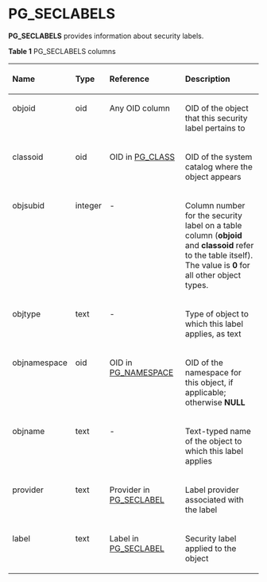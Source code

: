 # PG\_SECLABELS<a name="EN-US_TOPIC_0289900914"></a>

**PG\_SECLABELS**  provides information about security labels.

**Table  1**  PG\_SECLABELS columns

<a name="en-us_topic_0283137622_en-us_topic_0237122432_en-us_topic_0059778306_t357ce7e10b2e401b8d30d97032f3ea32"></a>
<table><thead align="left"><tr id="en-us_topic_0283137622_en-us_topic_0237122432_en-us_topic_0059778306_r2675e38b64994532b8b26d994abc83e3"><th class="cellrowborder" valign="top" width="19.548045195480455%" id="mcps1.2.5.1.1"><p id="en-us_topic_0283137622_en-us_topic_0237122432_en-us_topic_0059778306_aa6d8f1b3009f47c89c3d428078eee5fe"><a name="en-us_topic_0283137622_en-us_topic_0237122432_en-us_topic_0059778306_aa6d8f1b3009f47c89c3d428078eee5fe"></a><a name="en-us_topic_0283137622_en-us_topic_0237122432_en-us_topic_0059778306_aa6d8f1b3009f47c89c3d428078eee5fe"></a>Name</p>
</th>
<th class="cellrowborder" valign="top" width="10.718928107189281%" id="mcps1.2.5.1.2"><p id="en-us_topic_0283137622_en-us_topic_0237122432_en-us_topic_0059778306_a7f989350c0c14a0892b00cbfc94d983a"><a name="en-us_topic_0283137622_en-us_topic_0237122432_en-us_topic_0059778306_a7f989350c0c14a0892b00cbfc94d983a"></a><a name="en-us_topic_0283137622_en-us_topic_0237122432_en-us_topic_0059778306_a7f989350c0c14a0892b00cbfc94d983a"></a>Type</p>
</th>
<th class="cellrowborder" valign="top" width="31.386861313868614%" id="mcps1.2.5.1.3"><p id="en-us_topic_0283137622_en-us_topic_0237122432_en-us_topic_0059778306_a63ea49d211354a53b7a5d2302688b2ea"><a name="en-us_topic_0283137622_en-us_topic_0237122432_en-us_topic_0059778306_a63ea49d211354a53b7a5d2302688b2ea"></a><a name="en-us_topic_0283137622_en-us_topic_0237122432_en-us_topic_0059778306_a63ea49d211354a53b7a5d2302688b2ea"></a>Reference</p>
</th>
<th class="cellrowborder" valign="top" width="38.34616538346165%" id="mcps1.2.5.1.4"><p id="en-us_topic_0283137622_en-us_topic_0237122432_en-us_topic_0059778306_a226781f601bf47f4b9d2ec221339815c"><a name="en-us_topic_0283137622_en-us_topic_0237122432_en-us_topic_0059778306_a226781f601bf47f4b9d2ec221339815c"></a><a name="en-us_topic_0283137622_en-us_topic_0237122432_en-us_topic_0059778306_a226781f601bf47f4b9d2ec221339815c"></a>Description</p>
</th>
</tr>
</thead>
<tbody><tr id="en-us_topic_0283137622_en-us_topic_0237122432_en-us_topic_0059778306_rff4223baa3a448e0bfa29c060f716277"><td class="cellrowborder" valign="top" width="19.548045195480455%" headers="mcps1.2.5.1.1 "><p id="en-us_topic_0283137622_en-us_topic_0237122432_en-us_topic_0059778306_a50f4874b8f1e46b8b670d3254b08c618"><a name="en-us_topic_0283137622_en-us_topic_0237122432_en-us_topic_0059778306_a50f4874b8f1e46b8b670d3254b08c618"></a><a name="en-us_topic_0283137622_en-us_topic_0237122432_en-us_topic_0059778306_a50f4874b8f1e46b8b670d3254b08c618"></a>objoid</p>
</td>
<td class="cellrowborder" valign="top" width="10.718928107189281%" headers="mcps1.2.5.1.2 "><p id="en-us_topic_0283137622_en-us_topic_0237122432_en-us_topic_0059778306_a2a5c2c748a5148a9a53a5c6917a8dade"><a name="en-us_topic_0283137622_en-us_topic_0237122432_en-us_topic_0059778306_a2a5c2c748a5148a9a53a5c6917a8dade"></a><a name="en-us_topic_0283137622_en-us_topic_0237122432_en-us_topic_0059778306_a2a5c2c748a5148a9a53a5c6917a8dade"></a>oid</p>
</td>
<td class="cellrowborder" valign="top" width="31.386861313868614%" headers="mcps1.2.5.1.3 "><p id="en-us_topic_0283137622_en-us_topic_0237122432_en-us_topic_0059778306_a4ad2b4948e1845b08f6c9697669d7252"><a name="en-us_topic_0283137622_en-us_topic_0237122432_en-us_topic_0059778306_a4ad2b4948e1845b08f6c9697669d7252"></a><a name="en-us_topic_0283137622_en-us_topic_0237122432_en-us_topic_0059778306_a4ad2b4948e1845b08f6c9697669d7252"></a>Any OID column</p>
</td>
<td class="cellrowborder" valign="top" width="38.34616538346165%" headers="mcps1.2.5.1.4 "><p id="en-us_topic_0283137622_en-us_topic_0237122432_en-us_topic_0059778306_a9095c13c1d304c258fffd71601da5419"><a name="en-us_topic_0283137622_en-us_topic_0237122432_en-us_topic_0059778306_a9095c13c1d304c258fffd71601da5419"></a><a name="en-us_topic_0283137622_en-us_topic_0237122432_en-us_topic_0059778306_a9095c13c1d304c258fffd71601da5419"></a>OID of the object that this security label pertains to</p>
</td>
</tr>
<tr id="en-us_topic_0283137622_en-us_topic_0237122432_en-us_topic_0059778306_r026eaf876bb945e4aeb06d98bd8df727"><td class="cellrowborder" valign="top" width="19.548045195480455%" headers="mcps1.2.5.1.1 "><p id="en-us_topic_0283137622_en-us_topic_0237122432_en-us_topic_0059778306_a5e19b166e01a45ab8953c469d5eb56ca"><a name="en-us_topic_0283137622_en-us_topic_0237122432_en-us_topic_0059778306_a5e19b166e01a45ab8953c469d5eb56ca"></a><a name="en-us_topic_0283137622_en-us_topic_0237122432_en-us_topic_0059778306_a5e19b166e01a45ab8953c469d5eb56ca"></a>classoid</p>
</td>
<td class="cellrowborder" valign="top" width="10.718928107189281%" headers="mcps1.2.5.1.2 "><p id="en-us_topic_0283137622_en-us_topic_0237122432_en-us_topic_0059778306_accdc2bf8e91a447d88c25857162a817f"><a name="en-us_topic_0283137622_en-us_topic_0237122432_en-us_topic_0059778306_accdc2bf8e91a447d88c25857162a817f"></a><a name="en-us_topic_0283137622_en-us_topic_0237122432_en-us_topic_0059778306_accdc2bf8e91a447d88c25857162a817f"></a>oid</p>
</td>
<td class="cellrowborder" valign="top" width="31.386861313868614%" headers="mcps1.2.5.1.3 "><p id="en-us_topic_0283137622_en-us_topic_0237122432_en-us_topic_0059778306_a3eb4dfcee70e4b6db5cccc117c1bed18"><a name="en-us_topic_0283137622_en-us_topic_0237122432_en-us_topic_0059778306_a3eb4dfcee70e4b6db5cccc117c1bed18"></a><a name="en-us_topic_0283137622_en-us_topic_0237122432_en-us_topic_0059778306_a3eb4dfcee70e4b6db5cccc117c1bed18"></a>OID in <a href="pg_class.md">PG_CLASS</a></p>
</td>
<td class="cellrowborder" valign="top" width="38.34616538346165%" headers="mcps1.2.5.1.4 "><p id="en-us_topic_0283137622_en-us_topic_0237122432_en-us_topic_0059778306_a19a3b7f377ba49178505b8a408348803"><a name="en-us_topic_0283137622_en-us_topic_0237122432_en-us_topic_0059778306_a19a3b7f377ba49178505b8a408348803"></a><a name="en-us_topic_0283137622_en-us_topic_0237122432_en-us_topic_0059778306_a19a3b7f377ba49178505b8a408348803"></a>OID of the system catalog where the object appears</p>
</td>
</tr>
<tr id="en-us_topic_0283137622_en-us_topic_0237122432_en-us_topic_0059778306_ra77cafa0ff2b46e89b2ec6a3bc6febca"><td class="cellrowborder" valign="top" width="19.548045195480455%" headers="mcps1.2.5.1.1 "><p id="en-us_topic_0283137622_en-us_topic_0237122432_en-us_topic_0059778306_ae7c6af81a2714e45b6049f8ad187732a"><a name="en-us_topic_0283137622_en-us_topic_0237122432_en-us_topic_0059778306_ae7c6af81a2714e45b6049f8ad187732a"></a><a name="en-us_topic_0283137622_en-us_topic_0237122432_en-us_topic_0059778306_ae7c6af81a2714e45b6049f8ad187732a"></a>objsubid</p>
</td>
<td class="cellrowborder" valign="top" width="10.718928107189281%" headers="mcps1.2.5.1.2 "><p id="en-us_topic_0283137622_en-us_topic_0237122432_en-us_topic_0059778306_ad13c31cc4cbb48e0b3bc94355a2e1ca4"><a name="en-us_topic_0283137622_en-us_topic_0237122432_en-us_topic_0059778306_ad13c31cc4cbb48e0b3bc94355a2e1ca4"></a><a name="en-us_topic_0283137622_en-us_topic_0237122432_en-us_topic_0059778306_ad13c31cc4cbb48e0b3bc94355a2e1ca4"></a>integer</p>
</td>
<td class="cellrowborder" valign="top" width="31.386861313868614%" headers="mcps1.2.5.1.3 "><p id="en-us_topic_0283137622_en-us_topic_0237122432_en-us_topic_0059778306_aa2619996e7ee48a7b91b4026c07e88e4"><a name="en-us_topic_0283137622_en-us_topic_0237122432_en-us_topic_0059778306_aa2619996e7ee48a7b91b4026c07e88e4"></a><a name="en-us_topic_0283137622_en-us_topic_0237122432_en-us_topic_0059778306_aa2619996e7ee48a7b91b4026c07e88e4"></a>-</p>
</td>
<td class="cellrowborder" valign="top" width="38.34616538346165%" headers="mcps1.2.5.1.4 "><p id="en-us_topic_0283137622_en-us_topic_0237122432_en-us_topic_0059778306_a5fec84c77c77423c866f61ac7681a226"><a name="en-us_topic_0283137622_en-us_topic_0237122432_en-us_topic_0059778306_a5fec84c77c77423c866f61ac7681a226"></a><a name="en-us_topic_0283137622_en-us_topic_0237122432_en-us_topic_0059778306_a5fec84c77c77423c866f61ac7681a226"></a>Column number for the security label on a table column (<strong id="en-us_topic_0237122432_b842352706135341"><a name="en-us_topic_0237122432_b842352706135341"></a><a name="en-us_topic_0237122432_b842352706135341"></a>objoid</strong> and <strong id="en-us_topic_0237122432_b842352706135346"><a name="en-us_topic_0237122432_b842352706135346"></a><a name="en-us_topic_0237122432_b842352706135346"></a>classoid</strong> refer to the table itself). The value is <strong id="en-us_topic_0237122432_b45747603710"><a name="en-us_topic_0237122432_b45747603710"></a><a name="en-us_topic_0237122432_b45747603710"></a>0</strong> for all other object types.</p>
</td>
</tr>
<tr id="en-us_topic_0283137622_en-us_topic_0237122432_en-us_topic_0059778306_rdfc462741f674892a4d51eb9f9e9f0f7"><td class="cellrowborder" valign="top" width="19.548045195480455%" headers="mcps1.2.5.1.1 "><p id="en-us_topic_0283137622_en-us_topic_0237122432_en-us_topic_0059778306_a59f7a26ceda44cdb8d0add7c47af8c31"><a name="en-us_topic_0283137622_en-us_topic_0237122432_en-us_topic_0059778306_a59f7a26ceda44cdb8d0add7c47af8c31"></a><a name="en-us_topic_0283137622_en-us_topic_0237122432_en-us_topic_0059778306_a59f7a26ceda44cdb8d0add7c47af8c31"></a>objtype</p>
</td>
<td class="cellrowborder" valign="top" width="10.718928107189281%" headers="mcps1.2.5.1.2 "><p id="en-us_topic_0283137622_en-us_topic_0237122432_en-us_topic_0059778306_a51b5c273cf134237911619d4a8afbd48"><a name="en-us_topic_0283137622_en-us_topic_0237122432_en-us_topic_0059778306_a51b5c273cf134237911619d4a8afbd48"></a><a name="en-us_topic_0283137622_en-us_topic_0237122432_en-us_topic_0059778306_a51b5c273cf134237911619d4a8afbd48"></a>text</p>
</td>
<td class="cellrowborder" valign="top" width="31.386861313868614%" headers="mcps1.2.5.1.3 "><p id="en-us_topic_0283137622_en-us_topic_0237122432_en-us_topic_0059778306_acb9394b7539a415e88cb79023a49cb00"><a name="en-us_topic_0283137622_en-us_topic_0237122432_en-us_topic_0059778306_acb9394b7539a415e88cb79023a49cb00"></a><a name="en-us_topic_0283137622_en-us_topic_0237122432_en-us_topic_0059778306_acb9394b7539a415e88cb79023a49cb00"></a>-</p>
</td>
<td class="cellrowborder" valign="top" width="38.34616538346165%" headers="mcps1.2.5.1.4 "><p id="en-us_topic_0283137622_en-us_topic_0237122432_en-us_topic_0059778306_ad57341ba256b41d6b9d153b906e939d6"><a name="en-us_topic_0283137622_en-us_topic_0237122432_en-us_topic_0059778306_ad57341ba256b41d6b9d153b906e939d6"></a><a name="en-us_topic_0283137622_en-us_topic_0237122432_en-us_topic_0059778306_ad57341ba256b41d6b9d153b906e939d6"></a>Type of object to which this label applies, as text</p>
</td>
</tr>
<tr id="en-us_topic_0283137622_en-us_topic_0237122432_en-us_topic_0059778306_r6ce40fb3b20d4760b8c06f6b2cf45a60"><td class="cellrowborder" valign="top" width="19.548045195480455%" headers="mcps1.2.5.1.1 "><p id="en-us_topic_0283137622_en-us_topic_0237122432_en-us_topic_0059778306_ab5aa7c487d1846ed9b1923ca62ef140d"><a name="en-us_topic_0283137622_en-us_topic_0237122432_en-us_topic_0059778306_ab5aa7c487d1846ed9b1923ca62ef140d"></a><a name="en-us_topic_0283137622_en-us_topic_0237122432_en-us_topic_0059778306_ab5aa7c487d1846ed9b1923ca62ef140d"></a>objnamespace</p>
</td>
<td class="cellrowborder" valign="top" width="10.718928107189281%" headers="mcps1.2.5.1.2 "><p id="en-us_topic_0283137622_en-us_topic_0237122432_en-us_topic_0059778306_a5391e6656642486a8f1523e1698a7d61"><a name="en-us_topic_0283137622_en-us_topic_0237122432_en-us_topic_0059778306_a5391e6656642486a8f1523e1698a7d61"></a><a name="en-us_topic_0283137622_en-us_topic_0237122432_en-us_topic_0059778306_a5391e6656642486a8f1523e1698a7d61"></a>oid</p>
</td>
<td class="cellrowborder" valign="top" width="31.386861313868614%" headers="mcps1.2.5.1.3 "><p id="en-us_topic_0283137622_en-us_topic_0237122432_en-us_topic_0059778306_a4d12ed4036514c69864f150dea058d2f"><a name="en-us_topic_0283137622_en-us_topic_0237122432_en-us_topic_0059778306_a4d12ed4036514c69864f150dea058d2f"></a><a name="en-us_topic_0283137622_en-us_topic_0237122432_en-us_topic_0059778306_a4d12ed4036514c69864f150dea058d2f"></a>OID in <a href="pg_namespace.md">PG_NAMESPACE</a></p>
</td>
<td class="cellrowborder" valign="top" width="38.34616538346165%" headers="mcps1.2.5.1.4 "><p id="en-us_topic_0283137622_en-us_topic_0237122432_en-us_topic_0059778306_aa5a1f016dec34a1aa5b2d6db9c755358"><a name="en-us_topic_0283137622_en-us_topic_0237122432_en-us_topic_0059778306_aa5a1f016dec34a1aa5b2d6db9c755358"></a><a name="en-us_topic_0283137622_en-us_topic_0237122432_en-us_topic_0059778306_aa5a1f016dec34a1aa5b2d6db9c755358"></a>OID of the namespace for this object, if applicable; otherwise <strong id="en-us_topic_0237122432_b8285646112"><a name="en-us_topic_0237122432_b8285646112"></a><a name="en-us_topic_0237122432_b8285646112"></a>NULL</strong></p>
</td>
</tr>
<tr id="en-us_topic_0283137622_en-us_topic_0237122432_en-us_topic_0059778306_r9de19dac15e0495695b44b922cbf7b74"><td class="cellrowborder" valign="top" width="19.548045195480455%" headers="mcps1.2.5.1.1 "><p id="en-us_topic_0283137622_en-us_topic_0237122432_en-us_topic_0059778306_a407c02a23cf143c5b1948761381aa785"><a name="en-us_topic_0283137622_en-us_topic_0237122432_en-us_topic_0059778306_a407c02a23cf143c5b1948761381aa785"></a><a name="en-us_topic_0283137622_en-us_topic_0237122432_en-us_topic_0059778306_a407c02a23cf143c5b1948761381aa785"></a>objname</p>
</td>
<td class="cellrowborder" valign="top" width="10.718928107189281%" headers="mcps1.2.5.1.2 "><p id="en-us_topic_0283137622_en-us_topic_0237122432_en-us_topic_0059778306_ae327d3deaeef42c9af41984b7de007b0"><a name="en-us_topic_0283137622_en-us_topic_0237122432_en-us_topic_0059778306_ae327d3deaeef42c9af41984b7de007b0"></a><a name="en-us_topic_0283137622_en-us_topic_0237122432_en-us_topic_0059778306_ae327d3deaeef42c9af41984b7de007b0"></a>text</p>
</td>
<td class="cellrowborder" valign="top" width="31.386861313868614%" headers="mcps1.2.5.1.3 "><p id="en-us_topic_0283137622_en-us_topic_0237122432_en-us_topic_0059778306_a3bbeb36085be487bb2e75b7f18b29792"><a name="en-us_topic_0283137622_en-us_topic_0237122432_en-us_topic_0059778306_a3bbeb36085be487bb2e75b7f18b29792"></a><a name="en-us_topic_0283137622_en-us_topic_0237122432_en-us_topic_0059778306_a3bbeb36085be487bb2e75b7f18b29792"></a>-</p>
</td>
<td class="cellrowborder" valign="top" width="38.34616538346165%" headers="mcps1.2.5.1.4 "><p id="en-us_topic_0283137622_en-us_topic_0237122432_en-us_topic_0059778306_ab5fbfbcd329a4957914d71a7ca4d39a6"><a name="en-us_topic_0283137622_en-us_topic_0237122432_en-us_topic_0059778306_ab5fbfbcd329a4957914d71a7ca4d39a6"></a><a name="en-us_topic_0283137622_en-us_topic_0237122432_en-us_topic_0059778306_ab5fbfbcd329a4957914d71a7ca4d39a6"></a>Text-typed name of the object to which this label applies</p>
</td>
</tr>
<tr id="en-us_topic_0283137622_en-us_topic_0237122432_en-us_topic_0059778306_rdcc05848f86d4a1d878219fe011739a9"><td class="cellrowborder" valign="top" width="19.548045195480455%" headers="mcps1.2.5.1.1 "><p id="en-us_topic_0283137622_en-us_topic_0237122432_en-us_topic_0059778306_a517e70e41d6d4207a4cbf3860bbc232b"><a name="en-us_topic_0283137622_en-us_topic_0237122432_en-us_topic_0059778306_a517e70e41d6d4207a4cbf3860bbc232b"></a><a name="en-us_topic_0283137622_en-us_topic_0237122432_en-us_topic_0059778306_a517e70e41d6d4207a4cbf3860bbc232b"></a>provider</p>
</td>
<td class="cellrowborder" valign="top" width="10.718928107189281%" headers="mcps1.2.5.1.2 "><p id="en-us_topic_0283137622_en-us_topic_0237122432_en-us_topic_0059778306_a6fe3ac6434014c4d8a2579e4d67d4cce"><a name="en-us_topic_0283137622_en-us_topic_0237122432_en-us_topic_0059778306_a6fe3ac6434014c4d8a2579e4d67d4cce"></a><a name="en-us_topic_0283137622_en-us_topic_0237122432_en-us_topic_0059778306_a6fe3ac6434014c4d8a2579e4d67d4cce"></a>text</p>
</td>
<td class="cellrowborder" valign="top" width="31.386861313868614%" headers="mcps1.2.5.1.3 "><p id="en-us_topic_0283137622_en-us_topic_0237122432_en-us_topic_0059778306_a873e67790eba4ae38793e45924f84a57"><a name="en-us_topic_0283137622_en-us_topic_0237122432_en-us_topic_0059778306_a873e67790eba4ae38793e45924f84a57"></a><a name="en-us_topic_0283137622_en-us_topic_0237122432_en-us_topic_0059778306_a873e67790eba4ae38793e45924f84a57"></a>Provider in <a href="pg_seclabel.md">PG_SECLABEL</a></p>
</td>
<td class="cellrowborder" valign="top" width="38.34616538346165%" headers="mcps1.2.5.1.4 "><p id="en-us_topic_0283137622_en-us_topic_0237122432_en-us_topic_0059778306_a20804089f2c84ffdb3df144eaeb8c251"><a name="en-us_topic_0283137622_en-us_topic_0237122432_en-us_topic_0059778306_a20804089f2c84ffdb3df144eaeb8c251"></a><a name="en-us_topic_0283137622_en-us_topic_0237122432_en-us_topic_0059778306_a20804089f2c84ffdb3df144eaeb8c251"></a>Label provider associated with the label</p>
</td>
</tr>
<tr id="en-us_topic_0283137622_en-us_topic_0237122432_en-us_topic_0059778306_r9617b97975484ab2b1ad603e7d15b301"><td class="cellrowborder" valign="top" width="19.548045195480455%" headers="mcps1.2.5.1.1 "><p id="en-us_topic_0283137622_en-us_topic_0237122432_en-us_topic_0059778306_a8d0b9a6ca2a74f18a80aaa02cf234fa3"><a name="en-us_topic_0283137622_en-us_topic_0237122432_en-us_topic_0059778306_a8d0b9a6ca2a74f18a80aaa02cf234fa3"></a><a name="en-us_topic_0283137622_en-us_topic_0237122432_en-us_topic_0059778306_a8d0b9a6ca2a74f18a80aaa02cf234fa3"></a>label</p>
</td>
<td class="cellrowborder" valign="top" width="10.718928107189281%" headers="mcps1.2.5.1.2 "><p id="en-us_topic_0283137622_en-us_topic_0237122432_en-us_topic_0059778306_a3f276f23078e403d9d02b4d09064a2a7"><a name="en-us_topic_0283137622_en-us_topic_0237122432_en-us_topic_0059778306_a3f276f23078e403d9d02b4d09064a2a7"></a><a name="en-us_topic_0283137622_en-us_topic_0237122432_en-us_topic_0059778306_a3f276f23078e403d9d02b4d09064a2a7"></a>text</p>
</td>
<td class="cellrowborder" valign="top" width="31.386861313868614%" headers="mcps1.2.5.1.3 "><p id="en-us_topic_0283137622_en-us_topic_0237122432_en-us_topic_0059778306_a548e8f0f269c4369872876ddc00efeb7"><a name="en-us_topic_0283137622_en-us_topic_0237122432_en-us_topic_0059778306_a548e8f0f269c4369872876ddc00efeb7"></a><a name="en-us_topic_0283137622_en-us_topic_0237122432_en-us_topic_0059778306_a548e8f0f269c4369872876ddc00efeb7"></a>Label in <a href="pg_seclabel.md">PG_SECLABEL</a></p>
</td>
<td class="cellrowborder" valign="top" width="38.34616538346165%" headers="mcps1.2.5.1.4 "><p id="en-us_topic_0283137622_en-us_topic_0237122432_en-us_topic_0059778306_a920cadb3e77d4170ba5848b97df46036"><a name="en-us_topic_0283137622_en-us_topic_0237122432_en-us_topic_0059778306_a920cadb3e77d4170ba5848b97df46036"></a><a name="en-us_topic_0283137622_en-us_topic_0237122432_en-us_topic_0059778306_a920cadb3e77d4170ba5848b97df46036"></a>Security label applied to the object</p>
</td>
</tr>
</tbody>
</table>

